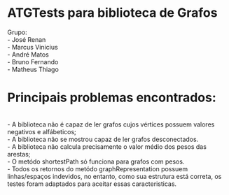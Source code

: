 # ATGTests para biblioteca de Grafos

Grupo: <br/>- José Renan <br/>
       - Marcus Vinicius<br/>
       - André Matos<br/>
       - Bruno Fernando<br/>
       - Matheus Thiago
       

       
# Principais problemas encontrados:
<br/>
- A biblioteca não é capaz de ler grafos cujos vértices possuem valores negativos e alfábeticos; <br/>
- A biblioteca não se mostrou capaz de ler grafos desconectados. <br/>
- A biblioteca não calcula precisamente o valor médio dos pesos das arestas; <br/>
- O metódo shortestPath só funciona para grafos com pesos. <br/>
- Todos os retornos do metódo graphRepresentation possuem linhas/espaços indevidos, no entanto, como sua estrutura está correta, os testes foram adaptados para aceitar essas caracteristicas.
